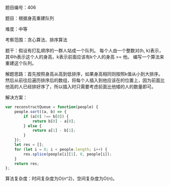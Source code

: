 题目编号：406

题目：根据身高重建队列

难度：中等

考察范围：贪心算法、排序算法

题干：假设有打乱顺序的一群人站成一个队列。 每个人由一个整数对(h, k)表示，其中h表示这个人的身高，k表示前面应该有k个人的身高 >= 他。 编写一个算法来重建这个队列。

解题思路：首先按照身高从高到低排序，如果身高相同则按照k值从小到大排序。然后从前往后遍历排序后的数组，将每个人插入到他应该在的位置上，因为前面比他高的人已经排好序了，所以插入时只需要考虑前面比他矮的人的数量即可。

解决方案：

```javascript
var reconstructQueue = function(people) {
    people.sort((a, b) => {
        if (a[0] !== b[0]) {
            return b[0] - a[0];
        } else {
            return a[1] - b[1];
        }
    });
    let res = [];
    for (let i = 0; i < people.length; i++) {
        res.splice(people[i][1], 0, people[i]);
    }
    return res;
};
```

算法复杂度：时间复杂度为O(n^2)，空间复杂度为O(n)。